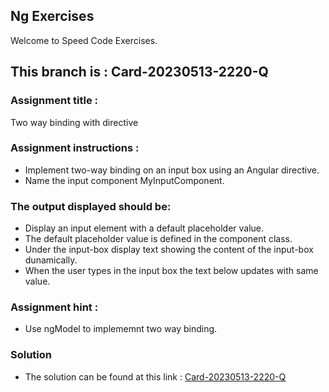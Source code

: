 ## Ng Exercises

Welcome to Speed Code Exercises.

## This branch is : Card-20230513-2220-Q

### Assignment title :

Two way binding with directive

### Assignment instructions :

- Implement two-way binding on an input box using an Angular directive.
- Name the input component MyInputComponent.

### The output displayed should be:

- Display an input element with a default placeholder value.
- The default placeholder value is defined in the component class.
- Under the input-box display text showing the content of the input-box dunamically.
- When the user types in the input box the text below updates with same value.

### Assignment hint :

- Use ngModel to implememnt two way binding.

### Solution

- The solution can be found at this link : [Card-20230513-2220-Q]()
